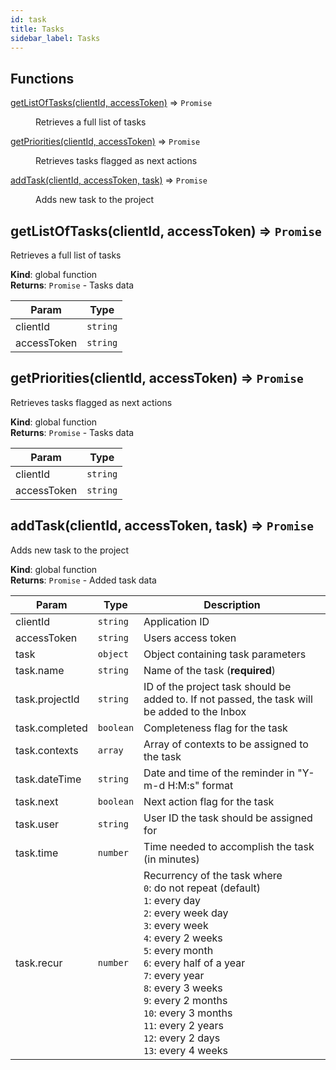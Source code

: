 ```yaml
---
id: task
title: Tasks
sidebar_label: Tasks
---
```

## Functions

<dl>
<dt><a href="#getListOfTasks">getListOfTasks(clientId, accessToken)</a> ⇒ <code>Promise</code></dt>
<dd><p>Retrieves a full list of tasks</p>
</dd>
<dt><a href="#getPriorities">getPriorities(clientId, accessToken)</a> ⇒ <code>Promise</code></dt>
<dd><p>Retrieves tasks flagged as next actions</p>
</dd>
<dt><a href="#addTask">addTask(clientId, accessToken, task)</a> ⇒ <code>Promise</code></dt>
<dd><p>Adds new task to the project</p>
</dd>
</dl>

<a name="getListOfTasks"></a>

## getListOfTasks(clientId, accessToken) ⇒ <code>Promise</code>
Retrieves a full list of tasks

**Kind**: global function  
**Returns**: <code>Promise</code> - Tasks data  

| Param | Type |
| --- | --- |
| clientId | <code>string</code> | 
| accessToken | <code>string</code> | 

<a name="getPriorities"></a>

## getPriorities(clientId, accessToken) ⇒ <code>Promise</code>
Retrieves tasks flagged as next actions

**Kind**: global function  
**Returns**: <code>Promise</code> - Tasks data  

| Param | Type |
| --- | --- |
| clientId | <code>string</code> | 
| accessToken | <code>string</code> | 

<a name="addTask"></a>

## addTask(clientId, accessToken, task) ⇒ <code>Promise</code>
Adds new task to the project

**Kind**: global function  
**Returns**: <code>Promise</code> - Added task data  

| Param | Type | Description |
| --- | --- | --- |
| clientId | <code>string</code> | Application ID |
| accessToken | <code>string</code> | Users access token |
| task | <code>object</code> | Object containing task parameters |
| task.name | <code>string</code> | Name of the task (**required**) |
| task.projectId | <code>string</code> | ID of the project task should be added to. If not passed, the task will be added to the Inbox |
| task.completed | <code>boolean</code> | Completeness flag for the task |
| task.contexts | <code>array</code> | Array of contexts to be assigned to the task |
| task.dateTime | <code>string</code> | Date and time of the reminder in "Y-m-d H:M:s" format |
| task.next | <code>boolean</code> | Next action flag for the task |
| task.user | <code>string</code> | User ID the task should be assigned for |
| task.time | <code>number</code> | Time needed to accomplish the task (in minutes) |
| task.recur | <code>number</code> | Recurrency of the task where<br> `0`: do not repeat (default)<br> `1`: every day<br> `2`: every week day<br> `3`: every week<br> `4`: every 2 weeks<br> `5`: every month<br> `6`: every half of a year<br> `7`: every year<br> `8`: every 3 weeks<br> `9`: every 2 months<br> `10`: every 3 months<br> `11`: every 2 years<br> `12`: every 2 days<br> `13`: every 4 weeks<br> |

